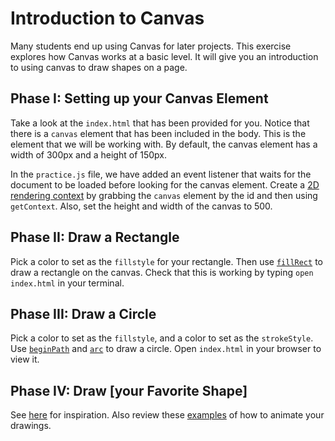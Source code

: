 # Introduction to Canvas

Many students end up using Canvas for later projects. This exercise
explores how Canvas works at a basic level. It will give you an
introduction to using canvas to draw shapes on a page.

## Phase I: Setting up your Canvas Element

Take a look at the `index.html` that has been provided for you. Notice
that there is a `canvas` element that has been included in the body.
This is the element that we will be working with. By default, the canvas
element has a width of 300px and a height of 150px.

In the `practice.js` file, we have added an event listener that waits
for the document to be loaded before looking for the canvas element.
Create a [2D rendering context][CanvasRenderingContext2D] by grabbing
the `canvas` element by the id and then using `getContext`. Also,
set the height and width of the canvas to 500.

## Phase II: Draw a Rectangle

Pick a color to set as the `fillstyle` for your rectangle. Then use
[`fillRect`][fillRect] to draw a rectangle on the canvas. Check that
this is working by typing `open index.html` in your terminal.   

## Phase III: Draw a Circle

Pick a color to set as the `fillstyle`, and a color to set as the
`strokeStyle`. Use [`beginPath`][beginPath] and [`arc`][arc] to draw a
circle. Open `index.html` in your browser to view it.

## Phase IV: Draw [your Favorite Shape]
See [here][shapes] for inspiration. Also review these
[examples][animation] of how to animate your drawings.   


[CanvasRenderingContext2D]: https://developer.mozilla.org/en-US/docs/Web/API/CanvasRenderingContext2D
[fillRect]: https://developer.mozilla.org/en-US/docs/Web/API/CanvasRenderingContext2D/fillRect
[beginPath]: https://developer.mozilla.org/en-US/docs/Web/API/CanvasRenderingContext2D/beginPath
[arc]: https://developer.mozilla.org/en-US/docs/Web/API/CanvasRenderingContext2D/arc
[shapes]: https://developer.mozilla.org/en-US/docs/Web/API/Canvas_API/Tutorial/Drawing_shapes
[animation]: https://developer.mozilla.org/en-US/docs/Web/API/Canvas_API/Tutorial/Basic_animations
